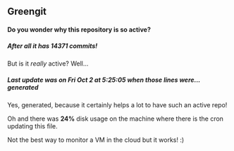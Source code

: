 ## Greengit

#### Do you wonder why this repository is so active?

##### After all it has 14371 commits!

But is it *really* active? Well...

##### Last update was on Fri Oct 2 at 5:25:05 when those lines were... generated

Yes, generated, because it certainly helps a lot to have such an active repo!

Oh and there was **24%** disk usage on the machine
where there is the cron updating this file.

Not the best way to monitor a VM in the cloud but it works! :)
